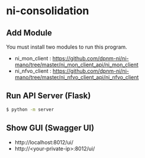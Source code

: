 # ni-consolidation

## Add Module

You must install two modules to run this program.

- ni_mon_client : <https://github.com/dpnm-ni/ni-mano/tree/master/ni_mon_client_api/ni_mon_client>
- ni_nfvo_client : <https://github.com/dpnm-ni/ni-mano/tree/master/ni_nfvo_client_api/ni_nfvo_client>


## Run API Server (Flask)

```bash
$ python -m server
```

## Show GUI (Swagger UI)

- http://localhost:8012/ui/
- http://\<your-private-ip\>:8012/ui/
